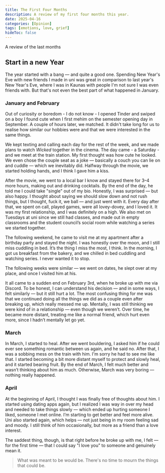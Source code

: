 ```yaml
---
title: The First Four Months
description: A review of my first four months this year.
date: 2025-04-16
categories: [Opinion]
tags: [emotions, love, grief]
hideToc: false
---
```


A review of the last months

## Start in a new Year

The year started with a bang — and quite a good one. Spending New Year's Eve with new friends I made in uni was great in comparison to last year's New Year's Eve, where I was in Kaunas with people I'm not sure I was even friends with. But that's not even the best part of what happened in January. 

### January and February
Out of curiosity or boredom - I do not know - I opened Tinder and swiped on a boy I found cute when I first mehim on the semester opening day in September. A couple of hours later, we matched. It didn't take long for us to realise how similar our hobbies were and that we were interested in the same things.

We kept texting and calling each day for the rest of the week, and we made plans to watch *Wicked* together in the cinema. The day came - a Saturday - and we meet at the train station. My first thought was how cute he looked. We even chose the couple seat as a joke — basically a couch you can lie on and cuddle — which we inevitably did. Halfway through the movie, we started holding hands, and I think I gave him a kiss.

After the movie, we went to a local bar I know and stayed there for 3–4 more hours, making out and drinking cocktails. By the end of the day, he told me I could take "single" out of my bio. Honestly, I was surprised — but also happy. I thought about saying we should slow down and not rush things, but I thought, fuck it, we ball — and just went with it. Every day after that, we spent on call, played games, were all lovey-dovey, and I loved it. It was my first relationship, and I was definitely on a high. We also met on Tuesdays at uni since we still had classes, and made out in empty classrooms and the student council’s social room while watching a series we started together.

The following weekend, he came to visit me at my apartment after a birthday party and stayed the night. I was honestly over the moon, and I still miss cuddling in bed. It’s the thing I miss the most, I think. In the morning, I got us breakfast from the bakery, and we chilled in bed cuddling and watching series. I never wanted it to stop.

The following weeks were similar — we went on dates, he slept over at my place, and once I visited him at his.

It all came to a sudden end on February 3rd, when he broke up with me via Discord. To be honest, I can understand his decision — and in some ways, I felt similarly — but it still hurt a lot. The most confusing thing for me was that we continued doing all the things we did as a couple even after breaking up, which really messed me up. Mentally, I was still thinking we were kind of in a relationship — even though we weren’t. Over time, he became more distant, treating me like a normal friend, which hurt even more, since I hadn’t mentally let go yet.
### March
In March, I started to heal. After we went bouldering, I asked him if he could ever see something romantic between us again, and he said no. After that, I was a sobbing mess on the train with him. I'm sorry he had to see me like that. I started becoming a bit more distant myself to protect and slowly heal, and it started bearing fruit. By the end of March, I felt much better and wasn’t thinking about him as much. Otherwise, March was very boring — nothing really happened.

### April
At the beginning of April, I thought I was finally free of thoughts about him. I started using dating apps again, but I realized I was way in over my head and needed to take things slowly — which ended up hurting someone I liked, someone I met online. I’m starting to get better and feel more alive. Uni also started again, which helps — not just being in my room feeling sad and moody. I still think of him occasionally, but more as a friend than a love interest.

The saddest thing, though, is that right before he broke up with me, I felt — for the first time — that I could say "I love you" to someone and genuinely mean it.

> What was meant to be would be. There's no time to mourn the things that could be.